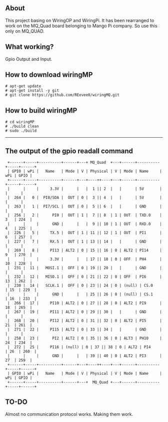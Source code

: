 ## About

  This project basing on WiringOP and WiringPi. It has been rearranged to work on the MQ_Quad board belonging to Mango Pi company.
So use this only on MQ_QUAD.

## What working?

  Gpio Output and Input.


## How to download wiringMP

```
# apt-get update
# apt-get install -y git
# git clone https://github.com/REevee0/wiringMQ.git
```


## How to build wiringMP

```
# cd wiringMP
# ./build clean
# sudo ./build 
```


---
## The output of the gpio readall command

```
 +------+-----+----------+------+---+ MQ_Quad  +---+------+----------+-----+------+
 | GPIO | wPi |   Name   | Mode | V | Physical | V | Mode | Name     | wPi | GPIO |
 +------+-----+----------+------+---+----++----+---+------+----------+-----+------+
 |      |     |     3.3V |      |   |  1 || 2  |   |      | 5V       |     |      |
 |  264 |   0 |  PI8/SDA |  OUT | 0 |  3 || 4  |   |      | 5V       |     |      |
 |  263 |   1 |  PI7/SCL |  OUT | 0 |  5 || 6  |   |      | GND      |     |      |
 |  256 |   2 |      PI0 |  OUT | 1 |  7 || 8  | 1 | OUT  | TXD.0    | 3   | 224  |
 |      |     |      GND |      |   |  9 || 10 | 1 | OUT  | RXD.0    | 4   | 225  |
 |  226 |   5 |     TX.5 |  OUT | 1 | 11 || 12 | 1 | OUT  | PI1      | 6   | 257  |
 |  227 |   7 |     RX.5 |  OUT | 1 | 13 || 14 |   |      | GND      |     |      |
 |  269 |   8 |     PI13 | ALT2 | 0 | 15 || 16 | 0 | ALT2 | PI14     | 9   | 270  |
 |      |     |     3.3V |      |   | 17 || 18 | 0 | OFF  | PH4      | 10  | 228  |
 |  231 |  11 |   MOSI.1 |  OFF | 0 | 19 || 20 |   |      | GND      |     |      |
 |  232 |  12 |   MISO.1 |  OFF | 0 | 21 || 22 | 0 | OFF  | PI6      | 13  | 262  |
 |  230 |  14 |   SCLK.1 |  OFF | 0 | 23 || 24 | 0 | (null) | CS.0     | 15  | 229  |
 |      |     |      GND |      |   | 25 || 26 | 0 | (null) | CS.1     | 16  | 233  |
 |  266 |  17 |     PI10 | ALT2 | 0 | 27 || 28 | 0 | ALT2 | PI9      | 18  | 265  |
 |  267 |  19 |     PI11 | ALT2 | 0 | 29 || 30 |   |      | GND      |     |      |
 |  268 |  20 |     PI12 | ALT2 | 0 | 31 || 32 | 0 | ALT2 | PI5      | 21  | 261  |
 |  271 |  22 |     PI15 | ALT2 | 0 | 33 || 34 |   |      | GND      |     |      |
 |  258 |  23 |      PI2 | ALT2 | 0 | 35 || 36 | 0 | ALT3 | PH10     | 24  | 234  |
 |  272 |  25 |     PI16 | (null) | 0 | 37 || 38 | 0 | ALT2 | PI4      | 26  | 260  |
 |      |     |      GND |      |   | 39 || 40 | 0 | ALT2 | PI3      | 27  | 259  |
 +------+-----+----------+------+---+----++----+---+------+----------+-----+------+
 | GPIO | wPi |   Name   | Mode | V | Physical | V | Mode | Name     | wPi | GPIO |
 +------+-----+----------+------+---+  MQ_Quad +---+------+----------+-----+------+
```

## TO-DO

  Almost no communication protocol works. Making them work.
